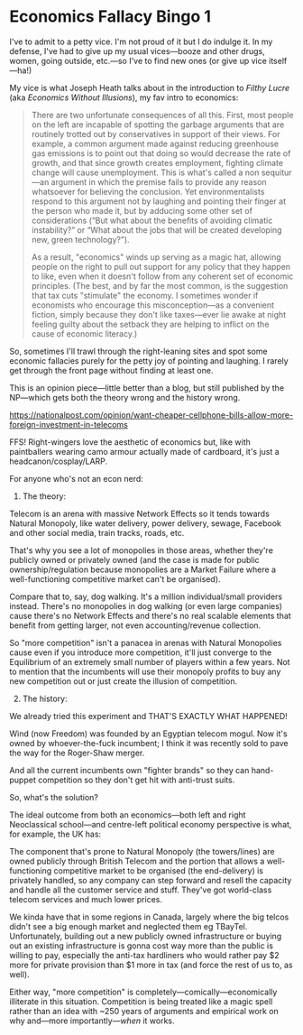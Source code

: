 # Economics Fallacy Bingo 1

I've to admit to a petty vice. I'm not proud of it but I do indulge it. In my defense, I've had to give up my usual vices—booze and other drugs, women, going outside, etc.—so I've to find new ones (or give up vice itself—ha!)

My vice is what Joseph Heath talks about in the introduction to _Filthy Lucre_ (aka _Economics Without Illusions_), my fav intro to economics:

> There are two unfortunate consequences of all this. First, most people on the left are incapable of spotting the garbage arguments that are routinely trotted out by conservatives in support of their views. For example, a common argument made against reducing greenhouse gas emissions is to point out that doing so would decrease the rate of growth, and that since growth creates employment, fighting climate change will cause unemployment. This is what's called a non sequitur—an argument in which the premise fails to provide any reason whatsoever for believing the conclusion. Yet environmentalists respond to this argument not by laughing and pointing their finger at the person who made it, but by adducing some other set of considerations (“But what about the benefits of avoiding climatic instability?” or “What about the jobs that will be created developing new, green technology?”).
> 
> As a result, "economics" winds up serving as a magic hat, allowing people on the right to pull out support for any policy that they happen to like, even when it doesn't follow from any coherent set of economic principles. (The best, and by far the most common, is the suggestion that tax cuts "stimulate" the economy. I sometimes wonder if economists who encourage this misconception—as a convenient fiction, simply because they don't like taxes—ever lie awake at night feeling guilty about the setback they are helping to inflict on the cause of economic literacy.)

So, sometimes I'll trawl through the right-leaning sites and spot some economic fallacies purely for the petty joy of pointing and laughing. I rarely get through the front page without finding at least one.

This is an opinion piece—little better than a blog, but still published by the NP—which gets both the theory wrong and the history wrong.

https://nationalpost.com/opinion/want-cheaper-cellphone-bills-allow-more-foreign-investment-in-telecoms

FFS! Right-wingers love the aesthetic of economics but, like with paintballers wearing camo armour actually made of cardboard, it's just a headcanon/cosplay/LARP.

For anyone who's not an econ nerd:

1. The theory:

Telecom is an arena with massive Network Effects so it tends towards Natural Monopoly, like water delivery, power delivery, sewage, Facebook and other social media, train tracks, roads, etc.

That's why you see a lot of monopolies in those areas, whether they're publicly owned or privately owned (and the case is made for public ownership/regulation because monopolies are a Market Failure where a well-functioning competitive market can't be organised).

Compare that to, say, dog walking. It's a million individual/small providers instead. There's no monopolies in dog walking (or even large companies) cause there's no Network Effects and there's no real scalable elements that benefit from getting larger, not even accounting/revenue collection.

So "more competition" isn't a panacea in arenas with Natural Monopolies cause even if you introduce more competition, it'll just converge to the Equilibrium of an extremely small number of players within a few years. Not to mention that the incumbents will use their monopoly profits to buy any new competition out or just create the illusion of competition.

2. The history:

We already tried this experiment and THAT'S EXACTLY WHAT HAPPENED!

Wind (now Freedom) was founded by an Egyptian telecom mogul. Now it's owned by whoever-the-fuck incumbent; I think it was recently sold to pave the way for the Roger-Shaw merger.

And all the current incumbents own "fighter brands" so they can hand-puppet competition so they don't get hit with anti-trust suits.

So, what's the solution?

The ideal outcome from both an economics—both left and right Neoclassical school—and centre-left political economy perspective is what, for example, the UK has:

The component that's prone to Natural Monopoly (the towers/lines) are owned publicly through British Telecom and the portion that allows a well-functioning competitive market to be organised (the end-delivery) is privately handled, so any company can step forward and resell the capacity and handle all the customer service and stuff. They've got world-class telecom services and much lower prices.

We kinda have that in some regions in Canada, largely where the big telcos didn't see a big enough market and neglected them eg TBayTel. Unfortunately, building out a new publicly owned infrastructure or buying out an existing infrastructure is gonna cost way more than the public is willing to pay, especially the anti-tax hardliners who would rather pay $2 more for private provision than $1 more in tax (and force the rest of us to, as well).

Either way, "more competition" is completely—comically—economically illiterate in this situation. Competition is being treated like a magic spell rather than an idea with ~250 years of arguments and empirical work on why and—more importantly—_when_ it works.
